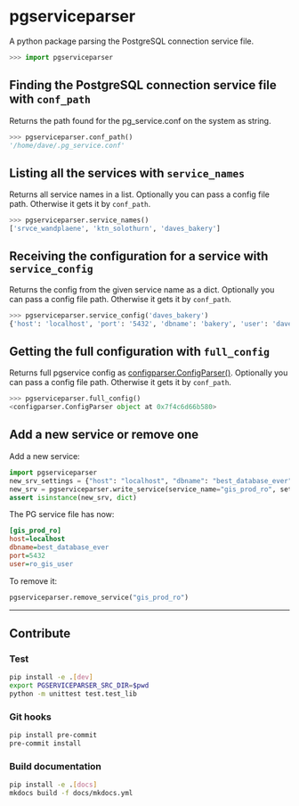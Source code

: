 # pgserviceparser

A python package parsing the PostgreSQL connection service file.

```python
>>> import pgserviceparser
```

## Finding the PostgreSQL connection service file with `conf_path`

Returns the path found for the pg_service.conf on the system as string.

```python
>>> pgserviceparser.conf_path()
'/home/dave/.pg_service.conf'
```

## Listing all the services with `service_names`

Returns all service names in a list.
Optionally you can pass a config file path. Otherwise it gets it by `conf_path`.

```python
>>> pgserviceparser.service_names()
['srvce_wandplaene', 'ktn_solothurn', 'daves_bakery']

```

## Receiving the configuration for a service with `service_config`

Returns the config from the given service name as a dict.
Optionally you can pass a config file path. Otherwise it gets it by `conf_path`.

```python
>>> pgserviceparser.service_config('daves_bakery')
{'host': 'localhost', 'port': '5432', 'dbname': 'bakery', 'user': 'dave', 'password': 'fischersfritz'}
```

## Getting the full configuration with `full_config`

Returns full pgservice config as [configparser.ConfigParser()](https://docs.python.org/3/library/configparser.html).
Optionally you can pass a config file path. Otherwise it gets it by `conf_path`.

```python
>>> pgserviceparser.full_config()
<configparser.ConfigParser object at 0x7f4c6d66b580>
```

## Add a new service or remove one

Add a new service:

```python
import pgserviceparser
new_srv_settings = {"host": "localhost", "dbname": "best_database_ever", "port": 5432, "user": "ro_gis_user"}
new_srv = pgserviceparser.write_service(service_name="gis_prod_ro", settings=new_srv_settings, create_if_not_found=True)
assert isinstance(new_srv, dict)
```

The PG service file has now:

```ini
[gis_prod_ro]
host=localhost
dbname=best_database_ever
port=5432
user=ro_gis_user
```

To remove it:

```python
pgserviceparser.remove_service("gis_prod_ro")
```

----

## Contribute

### Test

```sh
pip install -e .[dev]
export PGSERVICEPARSER_SRC_DIR=$pwd
python -m unittest test.test_lib
```

### Git hooks

```sh
pip install pre-commit
pre-commit install
```

### Build documentation

```sh
pip install -e .[docs]
mkdocs build -f docs/mkdocs.yml
```
